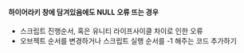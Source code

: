 #### 하이어라키 창에 담겨있음에도 NULL 오류 뜨는 경우
- 스크립트 진행순서, 혹은 유니티 라이프사이클 차이로 인한 오류 
- 오브젝트 순서를 변경하거나 스크립트 실행 순서를 -1 해주는 코드 추가하기


